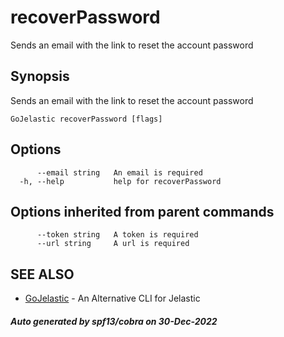 #  recoverPassword

Sends an email with the link to reset the account password

## Synopsis

Sends an email with the link to reset the account password

```
GoJelastic recoverPassword [flags]
```

## Options

```
      --email string   An email is required
  -h, --help           help for recoverPassword
```

## Options inherited from parent commands

```
      --token string   A token is required
      --url string     A url is required
```

## SEE ALSO

* [GoJelastic](GoJelastic.md)	 - An Alternative CLI for Jelastic

##### Auto generated by spf13/cobra on 30-Dec-2022
